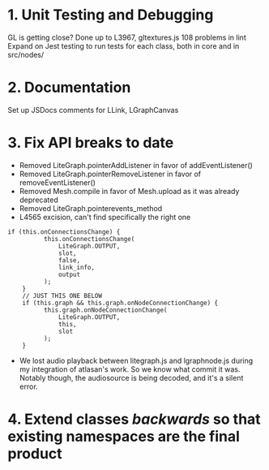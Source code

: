 
# 1. Unit Testing and Debugging

GL is getting close?
Done up to L3967, gltextures.js
108 problems in lint
Expand on Jest testing to run tests for each class, both in core and in src/nodes/

# 2. Documentation

Set up JSDocs comments for LLink, LGraphCanvas

# 3. Fix API breaks to date

* Removed LiteGraph.pointerAddListener in favor of addEventListener()
* Removed LiteGraph.pointerRemoveListener in favor of removeEventListener()
* Removed Mesh.compile in favor of Mesh.upload as it was already deprecated
* Removed LiteGraph.pointerevents_method
* L4565 excision, can't find specifically the right one
```
if (this.onConnectionsChange) {
		  this.onConnectionsChange(
		      LiteGraph.OUTPUT,
		      slot,
		      false,
		      link_info,
		      output
		  );
	}
	// JUST THIS ONE BELOW
	if (this.graph && this.graph.onNodeConnectionChange) {
		  this.graph.onNodeConnectionChange(
		      LiteGraph.OUTPUT,
		      this,
		      slot
		  );
	}
```
* We lost audio playback between litegraph.js and lgraphnode.js during my integration of atlasan's work.
So we know what commit it was.  Notably though, the audiosource is being decoded, and it's a silent error.

# 4. Extend classes *backwards* so that existing namespaces are the final product

